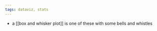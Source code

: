 ```yaml
---
tags: dataviz, stats
---
```


- a [[box and whisker plot]] is one of these with some bells and whistles